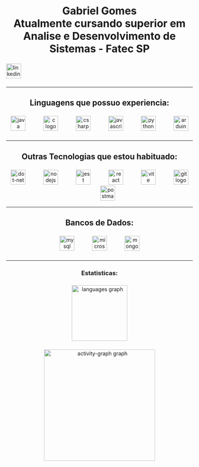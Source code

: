<h1 align="center">Gabriel Gomes<br>Atualmente cursando superior em Analise e Desenvolvimento de Sistemas - Fatec SP</h1>

###

<div align="left">
  <a href="https://www.linkedin.com/in/gabriel-gomes-da-cruz-a967a22b0/" target="_blank">
  <img src="https://img.shields.io/badge/LinkedIn-0A66C2?logo=linkedin&logoColor=white&style=for-the-badge" height="40" alt="linkedin logo"  />
  </a>
</div>


###
<hr>
<h2 align="center">Linguagens que possuo experiencia:</h2>

###

<div align="center">
  <img src="https://cdn.jsdelivr.net/gh/devicons/devicon/icons/java/java-original.svg" height="40" alt="java logo"  />
  <img width="40" />
  <img src="https://cdn.jsdelivr.net/gh/devicons/devicon/icons/c/c-original.svg" height="40" alt="c logo"  />
  <img width="40" />
  <img src="https://cdn.jsdelivr.net/gh/devicons/devicon/icons/csharp/csharp-original.svg" height="40" alt="csharp logo"  />
  <img width="40" />
  <img src="https://cdn.jsdelivr.net/gh/devicons/devicon/icons/javascript/javascript-original.svg" height="40" alt="javascript logo"  />
  <img width="40" />
  <img src="https://cdn.jsdelivr.net/gh/devicons/devicon/icons/python/python-original.svg" height="40" alt="python logo"  />
  <img width="40" />
  <img src="https://cdn.jsdelivr.net/gh/devicons/devicon/icons/arduino/arduino-original.svg" height="40" alt="arduino logo"  />
</div>

###
<hr>
<h2 align="center">Outras Tecnologias que estou habituado:</h2>

###

<div align="center">
  <img src="https://cdn.simpleicons.org/dotnet/512BD4" height="40" alt="dot-net logo"  />
  <img width="40" />
  <img src="https://cdn.simpleicons.org/nodedotjs/339933" height="40" alt="nodejs logo"  />
  <img width="40" />
  <img src="https://skillicons.dev/icons?i=jest" height="40" alt="jest logo"  />
  <img width="40" />
  <img src="https://cdn.jsdelivr.net/gh/devicons/devicon/icons/react/react-original.svg" height="40" alt="react logo"  />
  <img width="40" />
  <img src="https://skillicons.dev/icons?i=vite" height="40" alt="vite logo"  />
  <img width="40" />
  <img src="https://cdn.simpleicons.org/git/F05032" height="40" alt="git logo"  />
  <img width="40" />
  <img src="https://skillicons.dev/icons?i=postman" height="40" alt="postman logo"  />
</div>

<hr>


<h2 align="center">Bancos de Dados:</h2>

###

<div align="center">
  <img src="https://cdn.jsdelivr.net/gh/devicons/devicon/icons/mysql/mysql-original.svg" height="40" alt="mysql logo"  />
  <img width="40" />
  <img src="https://cdn.jsdelivr.net/gh/devicons/devicon/icons/microsoftsqlserver/microsoftsqlserver-plain.svg" height="40" alt="microsoftsqlserver logo"  />
  <img width="40" />
  <img src="https://cdn.jsdelivr.net/gh/devicons/devicon/icons/mongodb/mongodb-original.svg" height="40" alt="mongodb logo"  />
</div>

###

###
<hr>
<h3 align="center">Estatisticas:</h3>

###

<div align="center">
  <img src="https://github-readme-stats.vercel.app/api/top-langs?username=gabrielg-cruz&locale=en&hide_title=false&layout=compact&card_width=320&langs_count=5&theme=github_dark&hide_border=true&order=2" height="150" alt="languages graph"  />
</div>

###

<div align="center">
  <img src="https://github-readme-activity-graph.vercel.app/graph?username=gabrielg-cruz&radius=16&theme=github-dark&area=true&order=5&hide_border=true&hide_title=true" height="300" alt="activity-graph graph"  />
</div>

###
